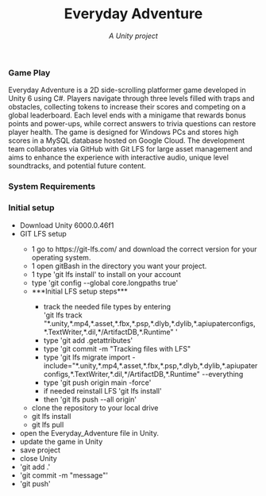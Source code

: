 <header>

<!-- -->
# Everyday Adventure

_A Unity project_

</header>

### Game Play

Everyday Adventure is a 2D side-scrolling platformer game developed in Unity 6 using C#. Players navigate through three levels filled with traps and obstacles,
collecting tokens to increase their scores and competing on a global leaderboard. Each level ends with a minigame that rewards bonus points and power-ups,
while correct answers to trivia questions can restore player health. The game is designed for Windows PCs and stores high scores in a MySQL database hosted on Google Cloud.
The development team collaborates via GitHub with Git LFS for large asset management and aims to enhance the experience with interactive audio,
unique level soundtracks, and potential future content.

### System Requirements

### Initial setup

  <ul>
  <li>Download Unity 6000.0.46f1</li>
  <li>GIT LFS setup</li>
  <ul>
    <li>1 go to https://git-lfs.com/ and download the correct version for your operating system.</li>
    <li>1 open gitBash in the directory you want your project.</li>
    <li>1 type 'git lfs install' to install on your account</li>
    <li>type 'git config --global core.longpaths true'</li>
    <li>***Initial LFS setup steps***</li>
    <ul>
        <li>track  the needed file types by entering<br> 
          'git lfs track "*.unity,*.mp4,*.asset,*.fbx,*.psp,*.dlyb,*.dylib,*.apiupaterconfigs,*.TextWriter,*.dil,*/ArtifactDB,*.Runtime" '</li>
        <li>type 'git add .getattributes'</li>
        <li>type 'git commit -m "Tracking files with LFS"</li>
        <li>type 'git lfs migrate import -include="*.unity,*.mp4,*.asset,*.fbx,*.psp,*.dlyb,*.dylib,*.apiupaterconfigs,*.TextWriter,*.dil,*/ArtifactDB,*.Runtime" --everything</li>
        <li>type 'git push origin main -force'</li>
        <li>if needed reinstall LFS 'git lfs install'</li>
        <li>then 'git lfs push --all origin'</li>
      </ul>
    <li>clone the repository to your local drive</li>
    <li>git lfs install</li>
    <li>git lfs pull</li>
    </ul>
  <li>open the Everyday_Adventure file in Unity.</li>
  <li>update the game in Unity</li>
  <li>save project</li>
  <li>close Unity</li>
  <li>'git add .'</li>
  <li>'git commit -m "message"'</li>
  <li>'git push'</li>
</ul>

